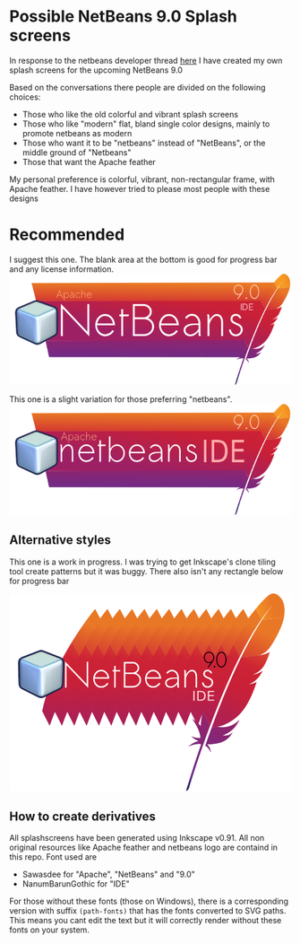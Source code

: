 # Possible NetBeans 9.0 Splash screens

In response to the netbeans developer thread  [here](https://lists.apache.org/thread.html/b8d3ede5849a4941f6a52f457da36640d187029490771304749eaff4@%3Cdev.netbeans.apache.org%3E "apache netbeans developer mailing list" )
I have created my own splash screens for the upcoming NetBeans 9.0

Based on the conversations there people are divided on the following choices:

- Those who like the old colorful and vibrant splash screens
- Those who like "modern" flat, bland single color designs, mainly to promote netbeans as modern
- Those who want it to be "netbeans" instead of "NetBeans", or the middle ground of "Netbeans"
- Those that want the Apache feather

My personal preference is colorful, vibrant, non-rectangular frame, with Apache feather.
I have however tried to please most people with these designs

# Recommended

I suggest this one. The blank area at the bottom is good for progress bar and any license information.
![NetBeans](Apache-NetBeans-9.0-IDE.png "Plain gradient background")

This one is a slight variation for those preferring "netbeans".
![netbeansIDE](Apache-netbeans-IDE-9.0.png)

## Alternative styles

This one is a work in progress. I was trying to get Inkscape's clone tiling tool create patterns but it was buggy.
There also isn't any rectangle below for progress bar

![feather pattern work in progress](feather-pattern.png)

## How to create derivatives

All splashscreens have been generated using Inkscape v0.91. All non original resources like Apache feather and netbeans logo are containd in this repo.
Font used are

- Sawasdee for "Apache", "NetBeans" and "9.0"
- NanumBarunGothic for "IDE"

For those without these fonts (those on Windows), there is a corresponding version with suffix `(path-fonts)` that has the fonts converted to SVG paths.
This means you cant edit the text but it will correctly render without these fonts on your system.